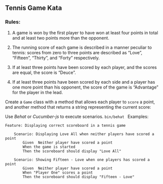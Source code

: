 ## Tennis Game Kata



### Rules:
1. A game is won by the first player to have won at least four points in total and at least two points more than the opponent.

2. The running score of each game is described in a manner peculiar to tennis: scores from zero to three points are described as “Love”, “Fifteen”, “Thirty”, and “Forty” respectively.

3. If at least three points have been scored by each player, and the scores are equal, the score is “Deuce”.

4. If at least three points have been scored by each side and a player has one more point than his opponent, the score of the game is “Advantage” for the player in the lead.


Create a `Game` class with a method that allows each player to `score` a point, and another method that returns a string representing the current score: 

Use *Behat* or *Cucumber-js* to execute scenarios.
`bin/behat `
Examples:

```gherkin
Feature: Displaying correct scoreboard in a tennis game

    Scenario: Displaying Love All when neither players have scored a point
        Given  Neither player have scored a point
        When the game is started
        Then the scoreboard should display "Love All" 
        
    Scenario: Showing Fifteen - Love when one players has scored a point
        Given  Neither player have scored a point
        When "Player One" scores a point
        Then the scoreboard should display "Fifteen - Love" 

```